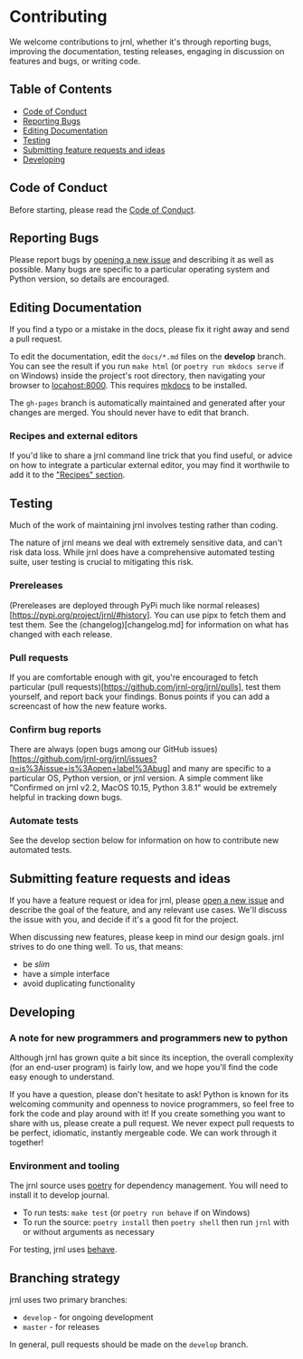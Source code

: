# Contributing

We welcome contributions to jrnl, whether it's through reporting bugs, improving the documentation, testing releases, engaging in discussion on features and bugs, or writing code.

## Table of Contents
 * [Code of Conduct](#code-of-conduct)
 * [Reporting Bugs](#reporting-bugs)
 * [Editing Documentation](#editing-documentation)
 * [Testing](#testing)
 * [Submitting feature requests and ideas](#submitting-feature-requests-and-ideas)
 * [Developing](#developing)

## Code of Conduct

Before starting, please read the [Code of Conduct](CODE_OF_CONDUCT.md).

## Reporting Bugs

Please report bugs by [opening a new issue](https://github.com/jrnl-org/jrnl/issues/new/choose) and describing it as well as possible. Many bugs are specific to a particular operating system and Python version, so details are encouraged.

## Editing Documentation

If you find a typo or a mistake in the docs, please fix it right away and send a pull request.

To edit the documentation, edit the `docs/*.md` files on the **develop** branch. You can see the result if you run `make html` (or `poetry run mkdocs serve` if on Windows) inside the project's root directory, then navigating your browser to [locahost:8000](http://localhost:8000). This requires [mkdocs](https://www.mkdocs.org) to be installed.

The `gh-pages` branch is automatically maintained and generated after your changes are merged. You should never have to edit that branch.

### Recipes and external editors

If you'd like to share a jrnl command line trick that you find useful, or advice on how to integrate a particular external editor, you may find it worthwile to add it to the ["Recipes" section](docs/recipes.md).

## Testing

Much of the work of maintaining jrnl involves testing rather than coding.

The nature of jrnl means we deal with extremely sensitive data, and can't risk data loss. While jrnl does have a comprehensive automated testing suite, user testing is crucial to mitigating this risk.

### Prereleases

(Prereleases are deployed through PyPi much like normal releases)[https://pypi.org/project/jrnl/#history]. You can use pipx to fetch them and test them. See the (changelog)[changelog.md] for information on what has changed with each release.

### Pull requests

If you are comfortable enough with git, you're encouraged to fetch particular (pull requests)[https://github.com/jrnl-org/jrnl/pulls], test them yourself, and report back your findings. Bonus points if you can add a screencast of how the new feature works.

### Confirm bug reports

There are always (open bugs among our GitHub issues)[https://github.com/jrnl-org/jrnl/issues?q=is%3Aissue+is%3Aopen+label%3Abug] and many are specific to a particular OS, Python version, or jrnl version. A simple comment like "Confirmed on jrnl v2.2, MacOS 10.15, Python 3.8.1" would be extremely helpful in tracking down bugs.

### Automate tests

See the develop section below for information on how to contribute new automated tests.

## Submitting feature requests and ideas

If you have a feature request or idea for jrnl, please [open a new issue](https://github.com/jrnl-org/jrnl/issues/new/choose) and describe the goal of the feature, and any relevant use cases. We'll discuss the issue with you, and decide if it's a good fit for the project.

When discussing new features, please keep in mind our design goals. jrnl strives to do one thing well. To us, that means:

* be _slim_
* have a simple interface
* avoid duplicating functionality

## Developing

### A note for new programmers and programmers new to python

Although jrnl has grown quite a bit since its inception, the overall complexity (for an end-user program) is fairly low, and we hope you'll find the code easy enough to understand.

If you have a question, please don't hesitate to ask! Python is known for its welcoming community and openness to novice programmers, so feel free to fork the code and play around with it! If you create something you want to share with us, please create a pull request. We never expect pull requests to be perfect, idiomatic, instantly mergeable code. We can work through it together!

### Environment and tooling

The jrnl source uses [poetry](https://poetry.eustace.io/) for dependency management. You will need to install it to develop journal.

 * To run tests: `make test` (or `poetry run behave` if on Windows)
 * To run the source: `poetry install` then `poetry shell` then run `jrnl` with or without arguments as necessary

For testing, jrnl uses [behave](https://behave.readthedocs.io/).

## Branching strategy

jrnl uses two primary branches:

 * `develop` - for ongoing development
 * `master` - for releases

In general, pull requests should be made on the `develop` branch.
